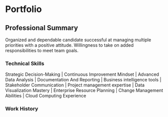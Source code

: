 # Portfolio

## Professional Summary
Organized and dependable candidate successful at managing multiple
priorities with a positive attitude. Willingness to take on added
responsibilities to meet team goals.

### Technical Skills 
Strategic Decision-Making | Continuous Improvement Mindset | Advanced Data Analysis | Documentation And Reporting | Business intelligence tools | Stakeholder Communication | Project management expertise | Data Visualization Mastery | Enterprise Resource Planning | Change Management Abilities | Cloud Computing Experience

### Work History 
